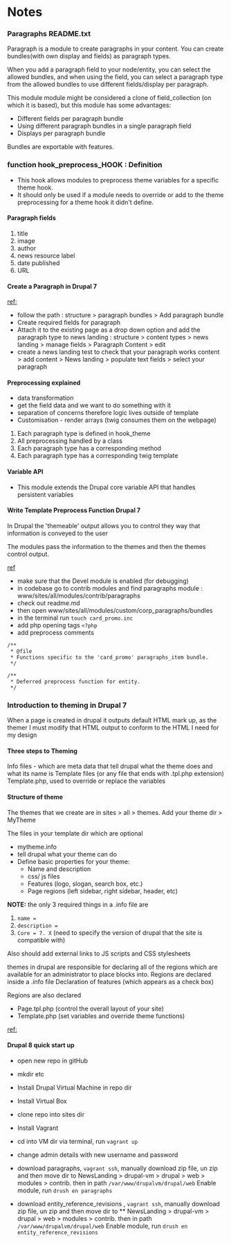 # Notes

### Paragraphs README.txt

Paragraph is a module to create paragraphs in your content.
You can create bundles(with own display and fields) as paragraph types.

When you add a paragraph field to your node/entity, you can select the allowed bundles, and when using the field, you can select a paragraph type from the allowed bundles to use different fields/display per paragraph.

This module module might be considered a clone of field_collection (on which it is based), but this module has some advantages:

* Different fields per paragraph bundle
* Using different paragraph bundles in a single paragraph field
* Displays per paragraph bundle

Bundles are exportable with features.

### function hook_preprocess_HOOK : Definition

- This hook allows modules to preprocess theme variables for a specific theme hook.
- It should only be used if a module needs to override or add to the theme preprocessing for a theme hook it didn't define.


#### Paragraph fields

1. title 
1. image 
1. author 
1. news resource label  
1. date published 
1. URL


#### Create a Paragraph in Drupal 7
[ref:](https://www.drupal.org/node/2605424)

- follow the path : structure > paragraph bundles > Add paragraph bundle
- Create required fields for paragraph
- Attach it to the existing page as a drop down option and add the paragraph type to news landing : structure > content types > news landing > manage fields > Paragraph Content > edit
- create a news landing test to check that your paragraph works content > add content > News landing > populate text fields > select your paragraph

#### Preprocessing explained

- data transformation
- get the field data and we want to do something with it
- separation of concerns therefore logic lives outside of template
- Customisation - render arrays (twig consumes them on the webpage)

1. Each paragraph type is defined in hook_theme
1. All preprocessing handled by a class
1. Each paragraph type has a corresponding method
1. Each paragraph type has a corresponding twig template

#### Variable API 

- This module extends the Drupal core variable API that handles persistent variables

#### Write Template Preprocess Function Drupal 7

In Drupal the 'themeable' output allows you to control they way that information is conveyed to the user

The modules pass the information to the themes and then the themes control output.

[ref](https://www.youtube.com/watch?v=UOvxCChgSOU)

- make sure that the Devel module is enabled (for debugging)
- in codebase go to contrib modules and find paragraphs module : www/sites/all/modules/contrib/paragraphs
- check out readme.md
- then open www/sites/all/modules/custom/corp_paragraphs/bundles
- in the terminal run `touch card_promo.inc`
- add php opening tags `<?php`
- add preprocess comments
```
/**
 * @file
 * Functions specific to the 'card_promo' paragraphs_item bundle.
 */

/**
 * Deferred preprocess function for entity.
 */

```




### Introduction to theming in Drupal 7


When a page is created in drupal it outputs default HTML mark up, as the themer I must modify that HTML output to conform to the HTML I need for my design

#### Three steps to Theming

Info files - which are meta data that tell drupal what the theme does and what its name is
Template files (or any file that ends with .tpl.php extension)
Template.php, used to override or replace the variables

#### Structure of theme

The themes that we create are in sites > all > themes. Add your theme dir > MyTheme

The files in your template dir which are optional

- mytheme.info    
- tell drupal what your theme can do  
- Define basic properties for your theme:
   - Name and description
   - css/ js files
   - Features (logo, slogan, search box, etc.)
   - Page regions (left sidebar, right sidebar, header, etc)

**NOTE:** the only 3 required things in a .info file are
1. `name = `
1. `description =`
1. `Core = 7. X` (need to specify the version of drupal that the site is compatible with)

Also should add external links to JS scripts and CSS stylesheets 

themes in drupal are responsible for declaring all of the regions  which are available  for an administrator to place blocks into.
Regions are declared inside a .info file
Declaration of features (which appears as a check box)


Regions are also declared
- Page.tpl.php (control the overall layout of your site)
- Template.php (set variables and override theme functions)


[ref:](https://www.youtube.com/watch?v=dS4JR0BbKO8)

#### Drupal 8 quick start up

- open new repo in gitHub
- mkdir etc
- Install Drupal Virtual Machine in repo dir
- Install Virtual Box
- clone repo into sites dir
- Install Vagrant
- cd into VM dir via terminal, run `vagrant up`

- change admin details with new username and password
- download paragraphs, `vagrant ssh`, manually download zip file, un zip and then move dir to NewsLanding > drupal-vm > drupal > web > modules > contrib. then in path `/var/www/drupalvm/drupal/web` Enable module, run `drush en paragraphs`
- download entity_reference_revisions , `vagrant ssh`, manually download zip file, un zip and then move dir to  ** NewsLanding > drupal-vm > drupal > web > modules > contrib. then in path `/var/www/drupalvm/drupal/web` Enable module, run `drush en entity_reference_revisions
`
